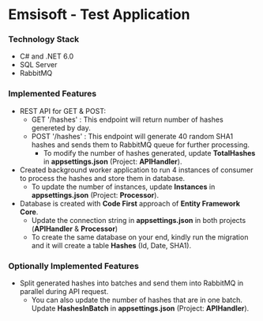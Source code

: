 # Emsisoft - Test Application

### Technology Stack
- C# and .NET 6.0
- SQL Server
- RabbitMQ

### Implemented Features
- REST API for GET & POST:
    - GET '/hashes' : This endpoint will return number of hashes genereted by day.
    - POST '/hashes' : This endpoint will generate 40 random SHA1 hashes and sends them to RabbitMQ queue for further processing.
        - To modify the number of hashes generated, update **TotalHashes** in **appsettings.json** (Project: **APIHandler**).
- Created background worker application to run 4 instances of consumer to process the hashes and store them in database.
    - To update the number of instances, update **Instances** in **appsettings.json** (Project: **Processor**).
- Database is created with **Code First** approach of **Entity Framework Core**.
    - Update the connection string in **appsettings.json** in both projects (**APIHandler** & **Processor**)
    - To create the same database on your end, kindly run the migration and it will create a table **Hashes** (Id, Date, SHA1).

### Optionally Implemented Features
- Split generated hashes into batches and send them into RabbitMQ in parallel during API request.
    - You can also update the number of hashes that are in one batch. Update **HashesInBatch** in **appsettings.json** (Project: **APIHandler**).
